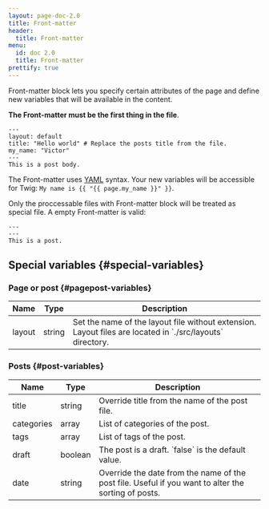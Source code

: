 ```yaml
---
layout: page-doc-2.0
title: Front-matter
header:
  title: Front-matter
menu:
  id: doc 2.0
  title: Front-matter
prettify: true
---
```

Front-matter block lets you specify certain attributes of the page 
and define new variables that will be available in the content. 

**The Front-matter must be the first thing in the file**.

```
---
layout: default
title: "Hello world" # Replace the posts title from the file.
my_name: "Victor"
---
This is a post body.
```

The Front-matter uses [YAML](http://yaml.org) syntax. Your new variables will
be accessible for Twig: `My name is {{ "{{ page.my_name }}" }}`. 

Only the proccessable files with Front-matter block will be treated as special file.
A empty Front-matter is valid:

```
---
---
This is a post.
```

## Special variables {#special-variables}
### Page or post {#pagepost-variables}
<table class="table">
    <thead>
        <tr>
            <th class="col-sm-2">Name</th>
            <th>Type</th>
            <th>Description</th>
        </tr>
    </thead>
    <tbody>
        <tr>
            <td>layout</td>
            <td>string</td>
            <td markdown="1">
                Set the name of the layout file without extension. Layout files
                are located in `./src/layouts` directory.
            </td>
        </tr>
    </tbody>
</table>

### Posts {#post-variables}
<table class="table">
    <thead>
        <tr>
            <th class="col-sm-2">Name</th>
            <th>Type</th>
            <th>Description</th>
        </tr>
    </thead>
    <tbody>
        <tr>
            <td>title</td>
            <td>string</td>
            <td>Override title from the name of the post file.</td>
        </tr>
        <tr>
            <td>categories</td>
            <td>array</td>
            <td>List of categories of the post.</td>
        </tr>
        <tr>
            <td>tags</td>
            <td>array</td>
            <td>List of tags of the post.</td>
        </tr>
        <tr>
            <td>draft</td>
            <td>boolean</td>
            <td markdown="1">The post is a draft. `false` is the default value.</td>
        </tr>
        <tr>
            <td>date</td>
            <td>string</td>
            <td>
                Override the date from the name of the post file. Useful if you want
                to alter the sorting of posts.
            </td>
        </tr>
    </tbody>
</table>
